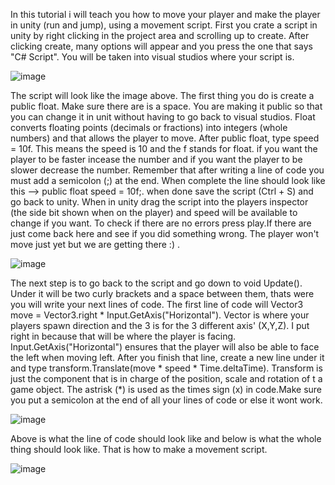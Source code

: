 In this tutorial i will teach you how to move your player and make the player in unity (run and jump), using a movement script. 
First you crate a script in unity by right clicking in the project area and scrolling up to create. After clicking create,
many options will appear and you press the one that says "C# Script". You will be taken into visual studios where your script is.

![image](https://github.com/user-attachments/assets/f5264b23-92b9-43f3-a62f-30c050f8b02d)

The script will look like the image above. The first thing you do is create a public float. Make sure there are is a space. You are making it public so that you can
change it in unit without having to go back to visual studios. Float converts floating points (decimals or fractions) into integers (whole numbers) and that allows the player to move. 
After public float, type speed = 10f. This means the speed is 10 and the f stands for float. if you want the player to be faster incease the number and if you want the player to be slower 
decrease the number. Remember that after writing a line of code you must add a semicolon (;) at the end. When complete the line should look like this --> public float speed = 10f;. when done
save the script (Ctrl + S) and go back to unity. When in unity drag the script into the players inspector (the side bit shown when on the player) and speed will be available to change if you want.
To check if there are no errors press play.If there are just come back here and see if you did something wrong. The player won't move just yet but we are getting there :) .

![image](https://github.com/user-attachments/assets/820f7d23-bf77-457a-acf5-0cc1672b8e81)




The next step is to go back to the script and go down to void Update(). Under it will be two curly brackets and a space between them, thats were you will write your next lines of code.
The first line of code will Vector3 move = Vector3.right * Input.GetAxis("Horizontal"). Vector is where your players spawn  direction and the 3 is for the 3 different axis' (X,Y,Z). I put 
right in because that will be where the player is facing. Input.GetAxis("Horizontal") ensures that the player will also be able to face the left when moving left. After you finish that line,
create a new line under it and type transform.Translate(move * speed * Time.deltaTime). Transform is just the component that is in charge of the position, scale and rotation of t a game object. The 
astrisk (*) is used as the times sign (x) in code.Make sure you put a semicolon at the end of all your lines of code or else it wont work.

![image](https://github.com/user-attachments/assets/6cf7a3fb-312f-4258-af7c-f571ed84e70f)

Above is what the line of code should look like and below is what the whole thing should look like. That is how to make a movement script.

![image](https://github.com/user-attachments/assets/09faf82a-6575-4974-9f11-dbac612ae331)






